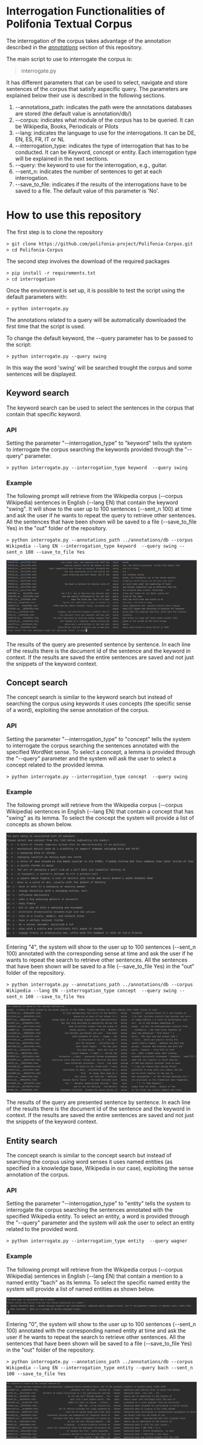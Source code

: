 # Interrogation Functionalities of Polifonia Textual Corpus

The interrogation of the corpus takes advantage of the annotation described in the *[annotations](https://github.com/polifonia-project/Polifonia-Corpus/tree/master/annotations)* section of this repository.

The main script to use to interrogate the corpus is:


> interrogate.py

It has different parameters that can be used to select, navigate and store sentences of the corpus that satisfy aspecific query.
The parameters are explained below their use is described in the following sections.

1. --annotations_path: indicates the path were the annotations databases are stored (the default value is annotation/db/)
2. --corpus: indicates what module of the corpus has to be queried. It can be Wikipedia, Books, Periodicals or Pilots
3. --lang: indicates the language to use for the interrogations. It can be DE, EN, ES, FR, IT or NL
4. --interrogation_type: indicates the type of interrogation that has to be conducted. It can be Keyword, concept or entity. Each interrogation type will be explained in the next sections.
5. --query: the keyword to use for the interrogation, e.g., guitar.
6. --sent_n: indicates the number of sentences to get at each interrogation.
7. --save_to_file: indicates if the results of the interrogations have to be saved to a file. The default value of this parameter is 'No'.

# How to use this repository

The first step is to clone the repository
```
> git clone https://github.com/polifonia-project/Polifonia-Corpus.git
> cd Polifonia-Corpus
```

The second step involves the download of the required packages
```
> pip install -r requirements.txt
> cd interrogation
```

Once the environment is set up, it is possible to test the script using the default parameters with:

```
> python interrogate.py
```

The annotations related to a query will be automatically downloaded the first time that the script is used.

To change the default keyword, the --query parameter has to be passed to the script:
```
> python interrogate.py --query swing
```
In this way the word 'swing' will be searched trought the corpus and some sentences will be displayed.


## Keyword search
The keyword search can be used to select the sentences in the corpus that contain that specific keyword.

### API

Setting the parameter "--interrogation_type" to "keyword" tells the system to interrogate the corpus searching the keywords
provided through the "--query" parameter. 

```
> python interrogate.py --interrogation_type keyword  --query swing
```

### Example
The following prompt will retrieve from the Wikipedia corpus (--corpus Wikipedia) sentences in English (--lang EN) that contain the keyword "swing".
It will show to the user up to 100 sentences (--sent_n 100) at time and ask the user if he wants to repeat the query to retrieve other sentences.
All the sentences that have been shown will be saved to a file (--save_to_file Yes) in the "out" folder of the repository.

```
> python interrogate.py --annotations_path ../annotations/db --corpus Wikipedia --lang EN --interrogation_type keyword  --query swing --sent_n 100 --save_to_file Yes
```

![keyword search results](figs/keyword_search.png)

The results of the query are presented sentence by sentence. In each line of the results there is the document id of the sentence and the keyword in context.
If the results are saved the entire sentences are saved and not just the snippets of the keyword context.

## Concept search

The concept search is similar to the keyword search but instead of searching the corpus using keywords it uses concepts (the specific sense of a word), exploiting the sense annotation of the corpus.

### API

Setting the parameter "--interrogation_type" to "concept" tells the system to interrogate the corpus searching the sentences annotated with the specified WordNet sense.
To select a concept, a lemma is provided through the "--query" parameter and the system will ask the user to select a concept related to the provided lemma.

```
> python interrogate.py --interrogation_type concept  --query swing
```

### Example
The following prompt will retrieve from the Wikipedia corpus (--corpus Wikipedia) sentences in English (--lang EN) that contain a concept that has "swing" as its lemma.
To select the concept the system will provide a list of concepts as shown below.

![concept selection](figs/concept_selection.png)

Entering "4", the system will show to the user up to 100 sentences (--sent_n 100) annotated with the corresponding sense at time and ask the user if he wants to repeat the search to retrieve other sentences.
All the sentences that have been shown will be saved to a file (--save_to_file Yes) in the "out" folder of the repository.

```
> python interrogate.py --annotations_path ../annotations/db --corpus Wikipedia --lang EN --interrogation_type concept  --query swing --sent_n 100 --save_to_file Yes
```

![concept search results](figs/concept_search.png)

The results of the query are presented sentence by sentence. In each line of the results there is the document id of the sentence and the keyword in context.
If the results are saved the entire sentences are saved and not just the snippets of the keyword context.


## Entity search
The concept search is similar to the concept search but instead of searching the corpus using word senses it uses named entities (as specified in a knowledge base, Wikipedia in our case), exploiting the sense annotation of the corpus.


### API
Setting the parameter "--interrogation_type" to "entity" tells the system to interrogate the corpus searching the sentences annotated with the specified Wikipedia entity.
To select an entity, a word is provided through the "--query" parameter and the system will ask the user to select an entity related to the provided word.

```
> python interrogate.py --interrogation_type entity  --query wagner
```

### Example
The following prompt will retrieve from the Wikipedia corpus (--corpus Wikipedia) sentences in English (--lang EN) that contain a mention to a named entity "bach" as its lemma.
To select the specific named entity the system will provide a list of named entities as shown below.

![entity selection](figs/entity_selection.png)

Entering "0", the system will show to the user up to 100 sentences (--sent_n 100) annotated with the corresponding named entity at time and ask the user if he wants to repeat the search to retrieve other sentences.
All the sentences that have been shown will be saved to a file (--save_to_file Yes) in the "out" folder of the repository.

```
> python interrogate.py --annotations_path ../annotations/db --corpus Wikipedia --lang EN --interrogation_type entity --query bach --sent_n 100 --save_to_file Yes
```

![entity selection](figs/entity_search.png)